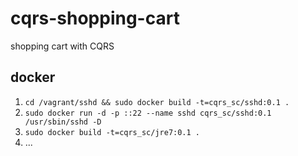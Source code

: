 cqrs-shopping-cart
==================

shopping cart with CQRS

## docker
1. `cd /vagrant/sshd && sudo docker build -t=cqrs_sc/sshd:0.1 .`
1. `sudo docker run -d -p ::22 --name sshd cqrs_sc/sshd:0.1 /usr/sbin/sshd -D`
1. `sudo docker build -t=cqrs_sc/jre7:0.1 .`
1. ...